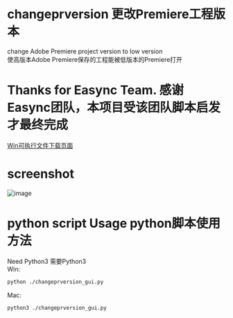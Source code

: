 # changeprversion  更改Premiere工程版本
change Adobe Premiere project version to low version  
使高版本Adobe Premiere保存的工程能被低版本的Premiere打开  

# Thanks for Easync Team.  感谢Easync团队，本项目受该团队脚本启发才最终完成
[Win可执行文件下载页面](https://github.com/lhy2871/changeprversion/releases/)

# screenshot
![image](https://github.com/lhy2871/changeprversion/blob/main/screenshoot.png)

  
# python script Usage python脚本使用方法  
Need Python3  需要Python3  
Win:
```bash
python ./changeprversion_gui.py
```
Mac:
```bash
python3 ./changeprversion_gui.py
```

